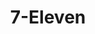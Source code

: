 ---
title: "7-Eleven"
url: /fort-lauderdale/7-eleven-east-las-olas-boulevard/
shop: Lebensmittel
---